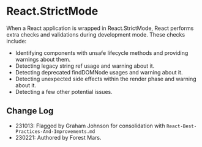 # React.StrictMode

When a React application is wrapped in React.StrictMode, React performs extra checks and validations during development mode. These checks include:

- Identifying components with unsafe lifecycle methods and providing warnings about them.
- Detecting legacy string ref usage and warning about it.
- Detecting deprecated findDOMNode usages and warning about it.
- Detecting unexpected side effects within the render phase and warning about it.
- Detecting a few other potential issues.

## Change Log 

- 231013: Flagged by Graham Johnson for consolidation with `React-Best-Practices-And-Improvements.md`
- 230221: Authored by Forest Mars.